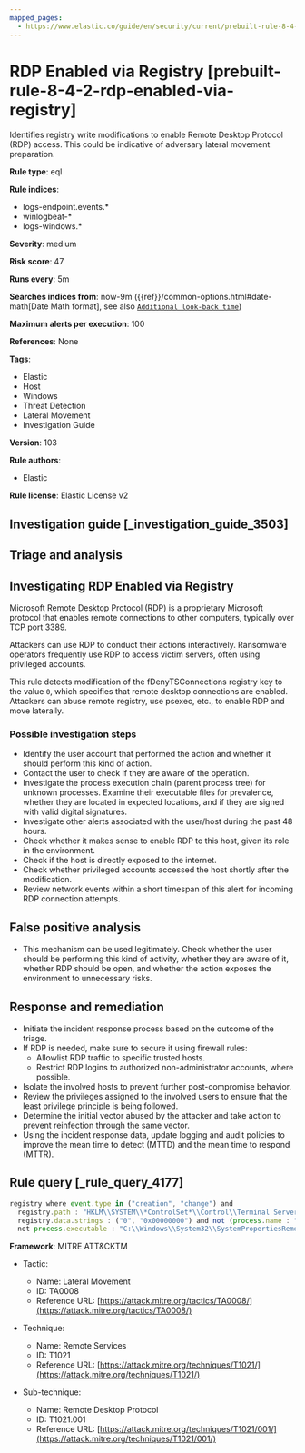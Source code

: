 ```yaml
---
mapped_pages:
  - https://www.elastic.co/guide/en/security/current/prebuilt-rule-8-4-2-rdp-enabled-via-registry.html
---
```


# RDP Enabled via Registry [prebuilt-rule-8-4-2-rdp-enabled-via-registry]

Identifies registry write modifications to enable Remote Desktop Protocol (RDP) access. This could be indicative of adversary lateral movement preparation.

**Rule type**: eql

**Rule indices**:

* logs-endpoint.events.*
* winlogbeat-*
* logs-windows.*

**Severity**: medium

**Risk score**: 47

**Runs every**: 5m

**Searches indices from**: now-9m ({{ref}}/common-options.html#date-math[Date Math format], see also [`Additional look-back time`](docs-content://solutions/security/detect-and-alert/create-detection-rule.md#rule-schedule))

**Maximum alerts per execution**: 100

**References**: None

**Tags**:

* Elastic
* Host
* Windows
* Threat Detection
* Lateral Movement
* Investigation Guide

**Version**: 103

**Rule authors**:

* Elastic

**Rule license**: Elastic License v2

## Investigation guide [_investigation_guide_3503]

## Triage and analysis

## Investigating RDP Enabled via Registry

Microsoft Remote Desktop Protocol (RDP) is a proprietary Microsoft protocol that enables remote connections to other computers, typically over TCP port 3389.

Attackers can use RDP to conduct their actions interactively. Ransomware operators frequently use RDP to access victim servers, often using privileged accounts.

This rule detects modification of the fDenyTSConnections registry key to the value `0`, which specifies that remote desktop connections are enabled. Attackers can abuse remote registry, use psexec, etc., to enable RDP and move laterally.

### Possible investigation steps

- Identify the user account that performed the action and whether it should perform this kind of action.
- Contact the user to check if they are aware of the operation.
- Investigate the process execution chain (parent process tree) for unknown processes. Examine their executable files for prevalence, whether they are located in expected locations, and if they are signed with valid digital signatures.
- Investigate other alerts associated with the user/host during the past 48 hours.
- Check whether it makes sense to enable RDP to this host, given its role in the environment.
- Check if the host is directly exposed to the internet.
- Check whether privileged accounts accessed the host shortly after the modification.
- Review network events within a short timespan of this alert for incoming RDP connection attempts.

## False positive analysis

- This mechanism can be used legitimately. Check whether the user should be performing this kind of activity, whether they are aware of it, whether RDP should be open, and whether the action exposes the environment to unnecessary risks.

## Response and remediation

- Initiate the incident response process based on the outcome of the triage.
- If RDP is needed, make sure to secure it using firewall rules:
  - Allowlist RDP traffic to specific trusted hosts.
  - Restrict RDP logins to authorized non-administrator accounts, where possible.
- Isolate the involved hosts to prevent further post-compromise behavior.
- Review the privileges assigned to the involved users to ensure that the least privilege principle is being followed.
- Determine the initial vector abused by the attacker and take action to prevent reinfection through the same vector.
- Using the incident response data, update logging and audit policies to improve the mean time to detect (MTTD) and the mean time to respond (MTTR).

## Rule query [_rule_query_4177]

```js
registry where event.type in ("creation", "change") and
  registry.path : "HKLM\\SYSTEM\\*ControlSet*\\Control\\Terminal Server\\fDenyTSConnections" and
  registry.data.strings : ("0", "0x00000000") and not (process.name : "svchost.exe" and user.domain == "NT AUTHORITY") and
  not process.executable : "C:\\Windows\\System32\\SystemPropertiesRemote.exe"
```

**Framework**: MITRE ATT&CKTM

* Tactic:

    * Name: Lateral Movement
    * ID: TA0008
    * Reference URL: [https://attack.mitre.org/tactics/TA0008/](https://attack.mitre.org/tactics/TA0008/)

* Technique:

    * Name: Remote Services
    * ID: T1021
    * Reference URL: [https://attack.mitre.org/techniques/T1021/](https://attack.mitre.org/techniques/T1021/)

* Sub-technique:

    * Name: Remote Desktop Protocol
    * ID: T1021.001
    * Reference URL: [https://attack.mitre.org/techniques/T1021/001/](https://attack.mitre.org/techniques/T1021/001/)



